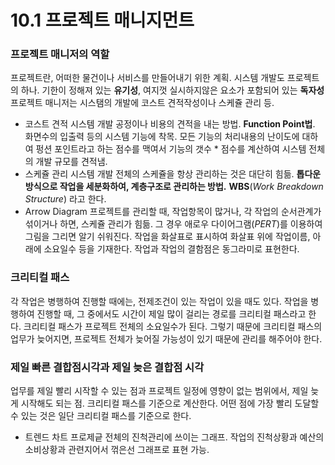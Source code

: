 # 10.1 프로젝트 매니지먼트
### 프로젝트 매니저의 역할
프로젝트란, 어떠한 물건이나 서비스를 만들어내기 위한 계획. 시스템 개발도 프로젝트의 하나. 기한이 정해져 있는 **유기성**, 여지껏 실시하지않은 요소가 포함되어 있는 **독자성**
프로젝트 매니저는 시스탬의 개발에 코스트 견적작성이나 스케쥴 관리 등.

- 코스트 견적 
시스템 개발 공정이나 비용의 견적을 내는 방법. **Function Point법**. 화면수의 입출력 등의 시스템 기능에 착목. 모든 기능의 처리내용의 난이도에 대하여 펑션 포인트라고 하는 점수를 맥여서 기능의 갯수 * 점수를 계산하여 시스템 전체의 개발 규모를 견적냄.
- 스케쥴 관리
시스템 개발 전체의 스케쥴을 항상 관리하는 것은 대단히 힘듦. **톱다운 방식으로 작업을 세분화하여, 계층구조로 관리하는 방법.** **WBS**(_Work Breakdown Structure_) 라고 한다.
- Arrow Diagram
프로젝트를 관리할 때, 작업항목이 많거나, 각 작업의 순서관계가 섞이거나 하면, 스케쥴 관리가 힘듦. 그 경우 애로우 다이어그램(_PERT_)를 이용하여 그림을 그리면 알기 쉬워진다. 작업을 화살표로 표시하여 화살표 위에 작업이름, 아래에 소요일수 등을 기재한다. 작업과 작업의 결함점은 동그라미로 표현한다.

### 크리티컬 패스
각 작업은 병행하여 진행할 때에는, 전제조건이 있는 작업이 있을 때도 있다. 작업을 병행하여 진행할 때, 그 중에서도 시간이 제일 많이 걸리는 경로를 크리티컬 패스라고 한다. 크리티컬 패스가 프로젝트 전체의 소요일수가 된다. 그렇기 때문에 크리티컬 패스의 업무가 늦어지면, 프로젝트 전체가 늦어질 가능성이 있기 때문에 관리를 해주어야 한다.

### 제일 빠른 결합점시각과 제일 늦은 결합점 시각
업무를 제일 빨리 시작할 수 있는 점과 프로젝트 일정에 영향이 없는 범위에서, 제일 늦게 시작해도 되는 점.
크리티컬 패스를 기준으로 계산한다. 어떤 점에 가장 빨리 도달할 수 있는 것은 일단 크리티컬 패스를 기준으로 한다.

- 트렌드 차트
  	프로제긑 전체의 진척관리에 쓰이는 그래프. 작업의 진척상황과 예산의 소비상황과 관련지어서 꺾은선 그래프로 표현 가능.